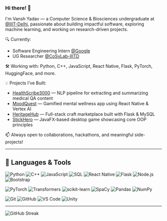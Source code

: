 ### Hi there! 👋  
I'm Vansh Yadav — a Computer Science & Biosciences undergraduate at [@IIIT-Delhi](https://github.com/IIIT-Delhi), passionate about building impactful software, exploring machine learning, and working on research-driven projects.

🔍 Currently:  
- Software Engineering Intern [@Google](https://github.com/google)  
- UG Researcher [@CoSyLab-IIITD](https://github.com/cosylabiiit)

🛠️ Working with: Python, C++, JavaScript, React Native, Flask, PyTorch, HuggingFace, and more.

💡 Projects I’ve Built:
- [HealthScribe3000](https://github.com/vansh22559/HealthScribe) — NLP pipeline for extracting and summarizing medical QA content  
- [MoodQuest](https://github.com/vansh22559/MoodQuest) — Gamified mental wellness app using React Native & Vertex AI  
- [HeritageHub](https://github.com/vansh22559/HeritageHub-Flask-MySQLApp) — Full-stack craft marketplace built with Flask & MySQL  
- [StickHero](https://github.com/vansh22559/Stick-Hero) — JavaFX-based desktop game showcasing core OOP principles

📫 Always open to collaborations, hackathons, and meaningful side-projects!

---

## 🧰 Languages & Tools

![Python](https://img.shields.io/badge/Python-3776AB.svg?style=for-the-badge&logo=Python&logoColor=white)
![C++](https://img.shields.io/badge/C++-00599C.svg?style=for-the-badge&logo=cpp&logoColor=white)
![JavaScript](https://img.shields.io/badge/javascript-%23323330.svg?style=for-the-badge&logo=javascript&logoColor=%23F7DF1E)
![SQL](https://img.shields.io/badge/SQL-4479A1.svg?style=for-the-badge&logo=MySQL&logoColor=white)
![React Native](https://img.shields.io/badge/react%20native-20232A.svg?style=for-the-badge&logo=react&logoColor=%2361DAFB)
![Flask](https://img.shields.io/badge/flask-000000.svg?style=for-the-badge&logo=flask&logoColor=white)
![Node.js](https://img.shields.io/badge/node.js-339933.svg?style=for-the-badge&logo=nodedotjs&logoColor=white)
![Bootstrap](https://img.shields.io/badge/bootstrap-563D7C.svg?style=for-the-badge&logo=bootstrap&logoColor=white)

![PyTorch](https://img.shields.io/badge/PyTorch-EE4C2C.svg?style=for-the-badge&logo=PyTorch&logoColor=white)
![Transformers](https://img.shields.io/badge/HuggingFace-FFD21F.svg?style=for-the-badge&logo=huggingface&logoColor=black)
![scikit-learn](https://img.shields.io/badge/scikit--learn-F7931E.svg?style=for-the-badge&logo=scikit-learn&logoColor=white)
![SpaCy](https://img.shields.io/badge/spaCy-09A3D5.svg?style=for-the-badge&logo=spacy&logoColor=white)
![Pandas](https://img.shields.io/badge/pandas-150458.svg?style=for-the-badge&logo=pandas&logoColor=white)
![NumPy](https://img.shields.io/badge/numpy-013243.svg?style=for-the-badge&logo=numpy&logoColor=white)

![Git](https://img.shields.io/badge/git-F05033.svg?style=for-the-badge&logo=git&logoColor=white)
![GitHub](https://img.shields.io/badge/github-181717.svg?style=for-the-badge&logo=github&logoColor=white)
![VS Code](https://img.shields.io/badge/VS%20Code-007ACC.svg?style=for-the-badge&logo=visual-studio-code&logoColor=white)
![Unity](https://img.shields.io/badge/unity-000000.svg?style=for-the-badge&logo=unity&logoColor=white)

---

![GitHub Streak](https://github-readme-streak-stats.herokuapp.com/?user=vansh22559&theme=tokyonight&hide_border=true)
